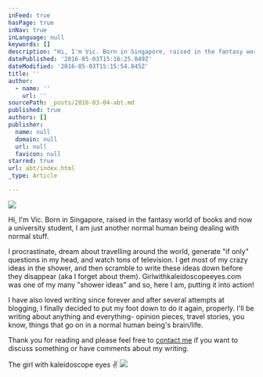 ```yaml
---
inFeed: true
hasPage: true
inNav: true
inLanguage: null
keywords: []
description: "Hi, I'm Vic. Born in Singapore, raised in the fantasy world of books and now a university student, I am just another normal human being dealing with normal stuff. "
datePublished: '2016-05-03T15:16:25.049Z'
dateModified: '2016-05-03T15:15:54.845Z'
title: ''
author:
  - name: ''
    url: ''
sourcePath: _posts/2016-03-04-abt.md
published: true
authors: []
publisher:
  name: null
  domain: null
  url: null
  favicon: null
starred: true
url: abt/index.html
_type: Article

---
```

![](https://s3-us-west-2.amazonaws.com/the-grid-img/p/276ec2546b1cf3e42024140b3b577a921fb80f43.jpg)

Hi, I'm Vic. Born in Singapore, raised in the fantasy world of books and now a university student, I am just another normal human being dealing with normal stuff. 

I procrastinate, dream about travelling around the world, generate "if only" questions in my head, and watch tons of television. I get most of my crazy ideas in the shower, and then scramble to write these ideas down before they disappear (aka I forget about them). Girlwithkaleidoscopeeyes.com was one of my many "shower ideas" and so, here I am, putting it into action!

I have also loved writing since forever and after several attempts at blogging, I finally decided to put my foot down to do it again, properly. I'll be writing about anything and everything- opinion pieces, travel stories, you know, things that go on in a normal human being's brain/life.

Thank you for reading and please feel free to [contact me][0] if you want to discuss something or have comments about my writing.

The girl with kaleidoscope eyes ✌
![](https://the-grid-user-content.s3-us-west-2.amazonaws.com/d1eb670a-44f5-421d-b1d4-68b3ce907301.png)

[0]: mailto:lee-victoria@live.com